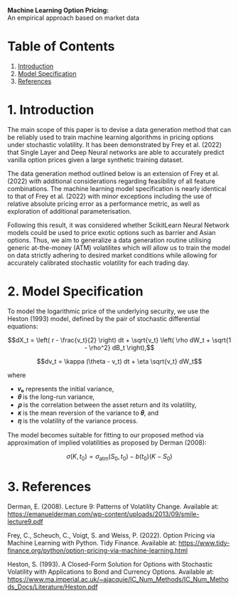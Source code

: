 **Machine Learning Option Pricing:**  
An empirical approach based on market data


# Table of Contents
1. [Introduction](#introduction)
2. [Model Specification](#model-specification)
3. [References](#references)


# 1. Introduction

The main scope of this paper is to devise a data generation method that can be reliably used to train machine learning algorithms in pricing options under stochastic volatility. It has been demonstrated by Frey et al. (2022) that Single Layer and Deep Neural networks are able to accurately predict vanilla option prices given a large synthetic training dataset. 

The data generation method outlined below is an extension of Frey et al. (2022) with additional considerations regarding feasibility of all feature combinations. The machine learning model specification is nearly identical to that of Frey et al. (2022) with minor exceptions including the use of relative absolute pricing error as a performance metric, as well as exploration of additional parameterisation.

Following this result, it was considered whether ScikitLearn Neural Network models could be used to price exotic options such as barrier and Asian options. Thus, we aim to generalize a data generation routine utilising generic at-the-money (ATM) volatilites which will allow us to train the model on data strictly adhering to desired market conditions while allowing for accurately calibrated stochastic volatility for each trading day.


# 2. Model Specification

To model the logarithmic price of the underlying security, we use the Heston (1993) model, defined by the pair of stochastic differential equations:

```math
dX_t = \left( r - \frac{v_t}{2} \right) dt + \sqrt{v_t} \left( \rho dW_t + \sqrt{1 - \rho^2} dB_t \right),
```

```math
dv_t = \kappa (\theta - v_t) dt + \eta \sqrt{v_t} dW_t
```
where
- **𝑣₀** represents the initial variance,
- **𝜃** is the long-run variance,
- **𝜌** is the correlation between the asset return and its volatility,
- **𝜅** is the mean reversion of the variance to **𝜃**, and
- **𝜂** is the volatility of the variance process.
  
The model becomes suitable for fitting to our proposed method via approximation of implied volatilities as proposed by Derman (2008):
```math
\sigma(K, t_0) = \sigma_{\text{atm}}(S_0, t_0) - b(t_0)(K - S_0)
```

# 3. References
Derman, E. (2008). Lecture 9: Patterns of Volatility Change. Available at: https://emanuelderman.com/wp-content/uploads/2013/09/smile-lecture9.pdf 

Frey, C., Scheuch, C., Voigt, S. and Weiss, P. (2022). Option Pricing via Machine Learning with Python. Tidy Finance. 
Available at: https://www.tidy-finance.org/python/option-pricing-via-machine-learning.html

Heston, S. (1993). A Closed-Form Solution for Options with Stochastic Volatility with Applications to Bond and Currency Options.
Available at: https://www.ma.imperial.ac.uk/~ajacquie/IC_Num_Methods/IC_Num_Methods_Docs/Literature/Heston.pdf
